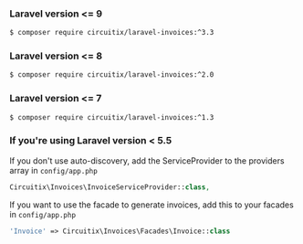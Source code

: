 ### Laravel version <= 9

```bash
$ composer require circuitix/laravel-invoices:^3.3
```

### Laravel version <= 8

```bash
$ composer require circuitix/laravel-invoices:^2.0
```

### Laravel version <= 7

```bash
$ composer require circuitix/laravel-invoices:^1.3
```

### If you're using Laravel version < 5.5

If you don't use auto-discovery, add the ServiceProvider to the providers array in `config/app.php`

```php
Circuitix\Invoices\InvoiceServiceProvider::class,
```

If you want to use the facade to generate invoices, add this to your facades in `config/app.php`

```php
'Invoice' => Circuitix\Invoices\Facades\Invoice::class
```
